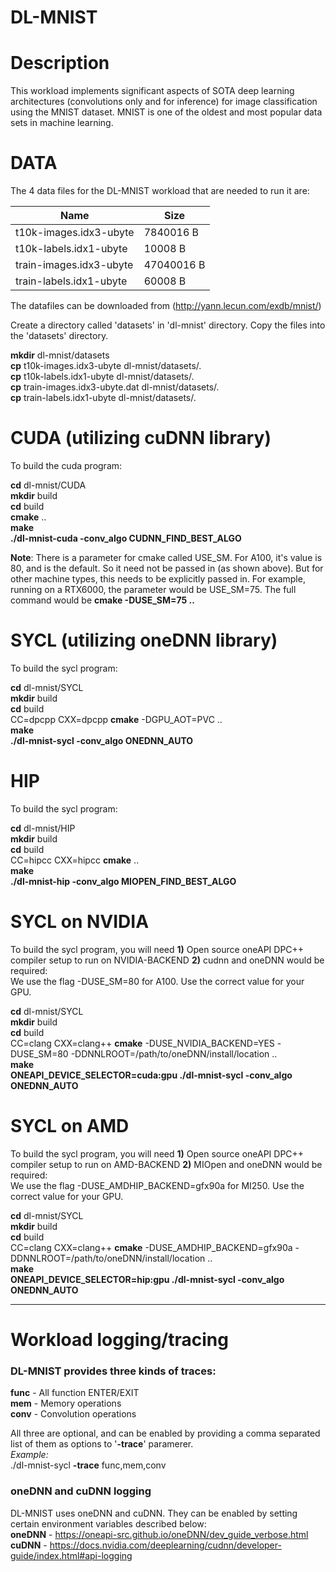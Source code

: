 # DL-MNIST

# Description
This workload implements significant aspects of SOTA deep learning architectures (convolutions only and for inference) for image classification using the MNIST dataset. MNIST is one of the oldest and most popular data sets in machine learning.


# DATA
The 4 data files for the DL-MNIST workload that are needed to run it are: 

|Name                           |Size              |
|-------------------------------|------------------|
|t10k-images.idx3-ubyte         |7840016 B         | 
|t10k-labels.idx1-ubyte         |10008 B           | 
|train-images.idx3-ubyte        |47040016 B        | 
|train-labels.idx1-ubyte        |60008 B           |


The datafiles can be downloaded from (http://yann.lecun.com/exdb/mnist/)



Create a directory called 'datasets' in 'dl-mnist' directory. Copy the files into the 'datasets' directory.

**mkdir** dl-mnist/datasets \
**cp** t10k-images.idx3-ubyte dl-mnist/datasets/. \
**cp** t10k-labels.idx1-ubyte dl-mnist/datasets/. \
**cp** train-images.idx3-ubyte.dat dl-mnist/datasets/. \
**cp** train-labels.idx1-ubyte dl-mnist/datasets/. 





# CUDA (utilizing cuDNN library)
To build the cuda program: 

**cd** dl-mnist/CUDA \
**mkdir** build \
**cd** build \
**cmake** .. \
**make** \
**./dl-mnist-cuda -conv_algo CUDNN_FIND_BEST_ALGO** 

**Note**: There is a parameter for cmake called USE_SM. For A100, it's value is 80, and is the default. So it need not be passed in (as shown above). But for other machine types, this needs to be explicitly passed in. For example, running on a RTX6000, the parameter would be USE_SM=75. The full command would be **cmake -DUSE_SM=75 ..** 




# SYCL (utilizing oneDNN library)
To build the sycl program: 

**cd** dl-mnist/SYCL \
**mkdir** build \
**cd** build \
CC=dpcpp CXX=dpcpp **cmake** -DGPU_AOT=PVC .. \
**make** \
**./dl-mnist-sycl  -conv_algo ONEDNN_AUTO** 




# HIP
To build the sycl program: 

**cd** dl-mnist/HIP \
**mkdir** build \
**cd** build \
CC=hipcc CXX=hipcc **cmake** .. \
**make** \
**./dl-mnist-hip  -conv_algo MIOPEN_FIND_BEST_ALGO** 



# SYCL on NVIDIA 
To build the sycl program, you will need **1)** Open source oneAPI DPC++ compiler setup to run on NVIDIA-BACKEND **2)** cudnn and oneDNN would be required: \
We use the flag -DUSE_SM=80 for A100. Use the correct value for your GPU.

**cd** dl-mnist/SYCL \
**mkdir** build \
**cd** build \
CC=clang CXX=clang++ **cmake** -DUSE_NVIDIA_BACKEND=YES -DUSE_SM=80 -DDNNLROOT=/path/to/oneDNN/install/location .. \
**make** \
**ONEAPI_DEVICE_SELECTOR=cuda:gpu ./dl-mnist-sycl   -conv_algo ONEDNN_AUTO** 



# SYCL on AMD 
To build the sycl program, you will need **1)** Open source oneAPI DPC++ compiler setup to run on AMD-BACKEND **2)** MIOpen and oneDNN would be required: \
We use the flag -DUSE_AMDHIP_BACKEND=gfx90a for MI250. Use the correct value for your GPU.

**cd** dl-mnist/SYCL \
**mkdir** build \
**cd** build \
CC=clang CXX=clang++ **cmake** -DUSE_AMDHIP_BACKEND=gfx90a -DDNNLROOT=/path/to/oneDNN/install/location .. \
**make** \
**ONEAPI_DEVICE_SELECTOR=hip:gpu ./dl-mnist-sycl   -conv_algo ONEDNN_AUTO** 


---------------------------------------------------------------------------------------------------------
# Workload logging/tracing

### DL-MNIST provides three kinds of traces: 

**func**  - All function ENTER/EXIT \
**mem**  - Memory operations \
**conv** - Convolution operations 

All three are optional, and can be enabled by providing a comma separated list of them as options to '**-trace**' paramerer. \
*Example:* \
./dl-mnist-sycl  **-trace** func,mem,conv

### oneDNN and cuDNN logging

DL-MNIST uses oneDNN and cuDNN. They can be enabled by setting certain environment variables described below: \
**oneDNN** - https://oneapi-src.github.io/oneDNN/dev_guide_verbose.html \
**cuDNN**   - https://docs.nvidia.com/deeplearning/cudnn/developer-guide/index.html#api-logging 

